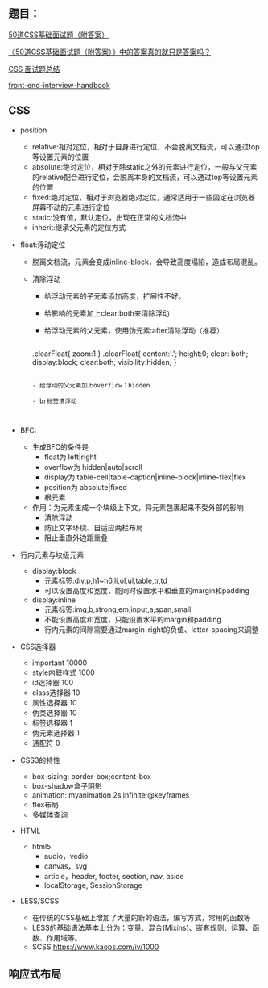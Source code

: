 ## 题目：

[50道CSS基础面试题（附答案）](https://link.juejin.im/?target=https%3A%2F%2Fsegmentfault.com%2Fa%2F1190000013325778)

[《50道CSS基础面试题（附答案）》中的答案真的就只是答案吗？](https://link.juejin.im/?target=https%3A%2F%2Fsegmentfault.com%2Fa%2F1190000013860482)

[CSS 面试题总结](https://link.juejin.im/?target=https%3A%2F%2Ffunteas.com%2Ftopic%2F5ada8eac230d1e5e25e45b89)

[front-end-interview-handbook](https://link.juejin.im/?target=https%3A%2F%2Fgithub.com%2Fyangshun%2Ffront-end-interview-handbook%2Fblob%2Fmaster%2FTranslations%2FChinese%2Fquestions%2Fcss-questions.md)

##

## CSS

- position

  - relative:相对定位，相对于自身进行定位，不会脱离文档流，可以通过top等设置元素的位置
  - absolute:绝对定位，相对于除static之外的元素进行定位，一般与父元素的relative配合进行定位，会脱离本身的文档流，可以通过top等设置元素的位置
  - fixed:绝对定位，相对于浏览器绝对定位，通常适用于一些固定在浏览器屏幕不动的元素进行定位
  - static:没有值，默认定位，出现在正常的文档流中
  - inherit:继承父元素的定位方式

- float:浮动定位

  - 脱离文档流，元素会变成inline-block，会导致高度塌陷，造成布局混乱。

  - 清除浮动

    - 给浮动元素的子元素添加高度，扩展性不好。

    - 给影响的元素加上clear:both来清除浮动

    - 给浮动元素的父元素，使用伪元素:after清除浮动（推荐）

      ```
    .clearFloat{
        zoom:1
    }
      .clearFloat{
        content:'.';
        height:0;
        clear: both;
        display:block;
        clear:both;
        visibility:hidden;
      }
      ```
    
    - 给浮动的父元素加上overflow：hidden
    
    - br标签清浮动
    
      

- BFC:

  - 生成BFC的条件是
    - float为 left|right
    - overflow为 hidden|auto|scroll
    - display为 table-cell|table-caption|inline-block|inline-flex|flex
    - position为 absolute|fixed
    - 根元素
  - 作用：为元素生成一个块级上下文，将元素包裹起来不受外部的影响
    - 清除浮动
    - 防止文字环绕、自适应两栏布局
    - 阻止垂直外边距重叠

- 行内元素与块级元素

  - display:block
    - 元素标签:div,p,h1~h6,li,ol,ul,table,tr,td
    - 可以设置高度和宽度，能同时设置水平和垂直的margin和padding
  - display:inline
    - 元素标签:img,b,strong,em,input,a,span,small
    - 不能设置高度和宽度，只能设置水平的margin和padding
    - 行内元素的间隙需要通过margin-right的负值、letter-spacing来调整

- CSS选择器

  - important 10000
  - style内联样式 1000
  - id选择器 100
  - class选择器 10
  - 属性选择器 10
  - 伪类选择器 10
  - 标签选择器 1
  - 伪元素选择器 1
  - 通配符 0

- CSS3的特性

  - box-sizing: border-box;content-box
  - box-shadow盒子阴影
  - animation: myanimation 2s infinite;@keyframes
  - flex布局
  - 多媒体查询

- HTML

  - html5
    - audio，vedio
    - canvas，svg
    - article，header, footer, section, nav, aside
    - localStorage, SessionStorage
  
- LESS/SCSS

  - 在传统的CSS基础上增加了大量的新的语法，编写方式，常用的函数等
  - LESS的基础语法基本上分为：变量、混合(Mixins)、嵌套规则、运算、函数、作用域等。
  - SCSS <https://www.kaops.com/iv/1000>



## 响应式布局



